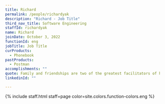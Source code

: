 ```yaml
---
title: Richard
permalink: /people/richardyak
description: "Richard - Job Title"
third_nav_title: Software Engineering
staffId: richardyak
name: Richard
joinDate: October 3, 2022
functionId: eng
jobTitle: Job Title
curProducts:
  - Phonebook
pastProducts:
  - Postman
accomplishments: ""
quote: Family and friendships are two of the greatest facilitators of happiness.
linkedinId: ""

---
```


{% include staff.html staff=page color=site.colors.function-colors.eng %}
